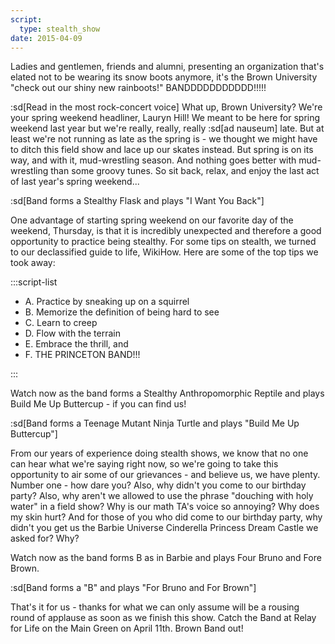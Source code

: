 ```yaml
---
script:
  type: stealth_show
date: 2015-04-09
---
```


Ladies and gentlemen, friends and alumni, presenting an organization that's elated not to be wearing its snow boots anymore, it's the Brown University "check out our shiny new rainboots!" BANDDDDDDDDDDD!!!!!

:sd[Read in the most rock-concert voice] What up, Brown University? We're your spring weekend headliner, Lauryn Hill! We meant to be here for spring weekend last year but we're really, really, really :sd[ad nauseum] late. But at least we're not running as late as the spring is - we thought we might have to ditch this field show and lace up our skates instead. But spring is on its way, and with it, mud-wrestling season. And nothing goes better with mud-wrestling than some groovy tunes. So sit back, relax, and enjoy the last act of last year's spring weekend...

:sd[Band forms a Stealthy Flask and plays "I Want You Back"]

One advantage of starting spring weekend on our favorite day of the weekend, Thursday, is that it is incredibly unexpected and therefore a good opportunity to practice being stealthy. For some tips on stealth, we turned to our declassified guide to life, WikiHow. Here are some of the top tips we took away:

:::script-list

- A. Practice by sneaking up on a squirrel
- B. Memorize the definition of being hard to see
- C. Learn to creep
- D. Flow with the terrain
- E. Embrace the thrill, and
- F. THE PRINCETON BAND!!!

:::

Watch now as the band forms a Stealthy Anthropomorphic Reptile and plays Build Me Up Buttercup - if you can find us!

:sd[Band forms a Teenage Mutant Ninja Turtle and plays "Build Me Up Buttercup"]

From our years of experience doing stealth shows, we know that no one can hear what we're saying right now, so we're going to take this opportunity to air some of our grievances - and believe us, we have plenty. Number one - how dare you? Also, why didn't you come to our birthday party? Also, why aren't we allowed to use the phrase "douching with holy water" in a field show? Why is our math TA's voice so annoying? Why does my skin hurt? And for those of you who did come to our birthday party, why didn't you get us the Barbie Universe Cinderella Princess Dream Castle we asked for? Why?

Watch now as the band forms B as in Barbie and plays Four Bruno and Fore Brown.

:sd[Band forms a "B" and plays "For Bruno and For Brown"]

That's it for us - thanks for what we can only assume will be a rousing round of applause as soon as we finish this show. Catch the Band at Relay for Life on the Main Green on April 11th. Brown Band out!
